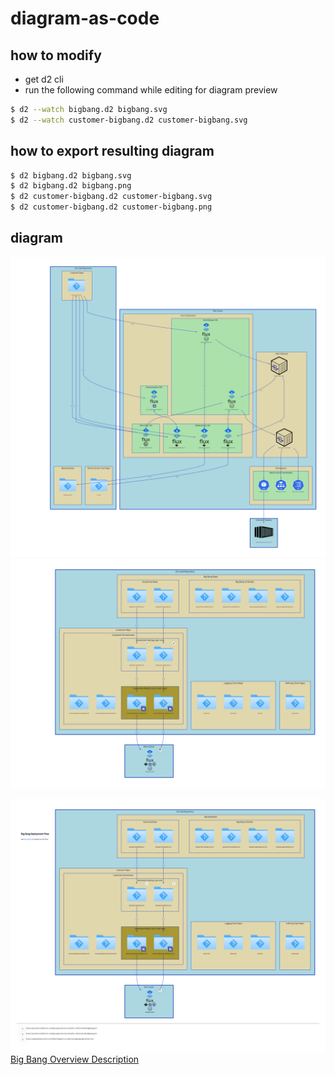# diagram-as-code

## how to modify
* get d2 cli
* run the following command while editing for diagram preview
```sh
$ d2 --watch bigbang.d2 bigbang.svg
$ d2 --watch customer-bigbang.d2 customer-bigbang.svg
```

## how to export resulting diagram
```sh
$ d2 bigbang.d2 bigbang.svg
$ d2 bigbang.d2 bigbang.png
$ d2 customer-bigbang.d2 customer-bigbang.svg
$ d2 customer-bigbang.d2 customer-bigbang.png
```

## diagram
[![Customer View](./bigbang.svg)](https://raw.githubusercontent.com/MxNxPx/diagram-as-code/main/customer-bigbang.svg?sanitize=true "Redirect to diagram")
[![Kubernetes View](./customer-bigbang.svg)](https://raw.githubusercontent.com/MxNxPx/diagram-as-code/main/bigbang.svg?sanitize=true "Redirect to diagram")

![Big Bang Overview Diagram](./customer-bigbang.png)
[Big Bang Overview Description](./DESCRIPTION.md)

